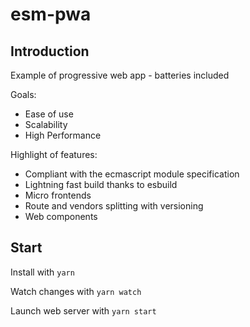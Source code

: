 # esm-pwa
## Introduction
Example of progressive web app - batteries included

Goals:
- Ease of use
- Scalability
- High Performance

Highlight of features:
- Compliant with the ecmascript module specification
- Lightning fast build thanks to esbuild
- Micro frontends
- Route and vendors splitting with versioning
- Web components

## Start

Install with `yarn`

Watch changes with `yarn watch`

Launch web server with `yarn start`




